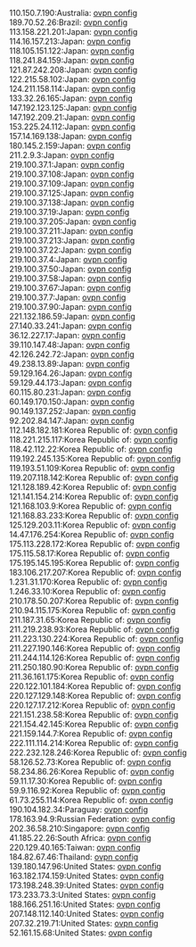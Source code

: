 110.150.7.190:Australia: [ovpn config](vpn/110_150_7_190.ovpn)  
189.70.52.26:Brazil: [ovpn config](vpn/189_70_52_26.ovpn)  
113.158.221.201:Japan: [ovpn config](vpn/113_158_221_201.ovpn)  
114.16.157.213:Japan: [ovpn config](vpn/114_16_157_213.ovpn)  
118.105.151.122:Japan: [ovpn config](vpn/118_105_151_122.ovpn)  
118.241.84.159:Japan: [ovpn config](vpn/118_241_84_159.ovpn)  
121.87.242.208:Japan: [ovpn config](vpn/121_87_242_208.ovpn)  
122.215.58.102:Japan: [ovpn config](vpn/122_215_58_102.ovpn)  
124.211.158.114:Japan: [ovpn config](vpn/124_211_158_114.ovpn)  
133.32.26.165:Japan: [ovpn config](vpn/133_32_26_165.ovpn)  
147.192.123.125:Japan: [ovpn config](vpn/147_192_123_125.ovpn)  
147.192.209.21:Japan: [ovpn config](vpn/147_192_209_21.ovpn)  
153.225.24.112:Japan: [ovpn config](vpn/153_225_24_112.ovpn)  
157.14.169.138:Japan: [ovpn config](vpn/157_14_169_138.ovpn)  
180.145.2.159:Japan: [ovpn config](vpn/180_145_2_159.ovpn)  
211.2.9.3:Japan: [ovpn config](vpn/211_2_9_3.ovpn)  
219.100.37.1:Japan: [ovpn config](vpn/219_100_37_1.ovpn)  
219.100.37.108:Japan: [ovpn config](vpn/219_100_37_108.ovpn)  
219.100.37.109:Japan: [ovpn config](vpn/219_100_37_109.ovpn)  
219.100.37.125:Japan: [ovpn config](vpn/219_100_37_125.ovpn)  
219.100.37.138:Japan: [ovpn config](vpn/219_100_37_138.ovpn)  
219.100.37.19:Japan: [ovpn config](vpn/219_100_37_19.ovpn)  
219.100.37.205:Japan: [ovpn config](vpn/219_100_37_205.ovpn)  
219.100.37.211:Japan: [ovpn config](vpn/219_100_37_211.ovpn)  
219.100.37.213:Japan: [ovpn config](vpn/219_100_37_213.ovpn)  
219.100.37.22:Japan: [ovpn config](vpn/219_100_37_22.ovpn)  
219.100.37.4:Japan: [ovpn config](vpn/219_100_37_4.ovpn)  
219.100.37.50:Japan: [ovpn config](vpn/219_100_37_50.ovpn)  
219.100.37.58:Japan: [ovpn config](vpn/219_100_37_58.ovpn)  
219.100.37.67:Japan: [ovpn config](vpn/219_100_37_67.ovpn)  
219.100.37.7:Japan: [ovpn config](vpn/219_100_37_7.ovpn)  
219.100.37.90:Japan: [ovpn config](vpn/219_100_37_90.ovpn)  
221.132.186.59:Japan: [ovpn config](vpn/221_132_186_59.ovpn)  
27.140.33.241:Japan: [ovpn config](vpn/27_140_33_241.ovpn)  
36.12.227.17:Japan: [ovpn config](vpn/36_12_227_17.ovpn)  
39.110.147.48:Japan: [ovpn config](vpn/39_110_147_48.ovpn)  
42.126.242.72:Japan: [ovpn config](vpn/42_126_242_72.ovpn)  
49.238.13.89:Japan: [ovpn config](vpn/49_238_13_89.ovpn)  
59.129.164.26:Japan: [ovpn config](vpn/59_129_164_26.ovpn)  
59.129.44.173:Japan: [ovpn config](vpn/59_129_44_173.ovpn)  
60.115.80.231:Japan: [ovpn config](vpn/60_115_80_231.ovpn)  
60.149.170.150:Japan: [ovpn config](vpn/60_149_170_150.ovpn)  
90.149.137.252:Japan: [ovpn config](vpn/90_149_137_252.ovpn)  
92.202.84.147:Japan: [ovpn config](vpn/92_202_84_147.ovpn)  
112.148.182.181:Korea Republic of: [ovpn config](vpn/112_148_182_181.ovpn)  
118.221.215.117:Korea Republic of: [ovpn config](vpn/118_221_215_117.ovpn)  
118.42.112.22:Korea Republic of: [ovpn config](vpn/118_42_112_22.ovpn)  
119.192.245.135:Korea Republic of: [ovpn config](vpn/119_192_245_135.ovpn)  
119.193.51.109:Korea Republic of: [ovpn config](vpn/119_193_51_109.ovpn)  
119.207.118.142:Korea Republic of: [ovpn config](vpn/119_207_118_142.ovpn)  
121.128.189.42:Korea Republic of: [ovpn config](vpn/121_128_189_42.ovpn)  
121.141.154.214:Korea Republic of: [ovpn config](vpn/121_141_154_214.ovpn)  
121.168.103.9:Korea Republic of: [ovpn config](vpn/121_168_103_9.ovpn)  
121.168.83.233:Korea Republic of: [ovpn config](vpn/121_168_83_233.ovpn)  
125.129.203.11:Korea Republic of: [ovpn config](vpn/125_129_203_11.ovpn)  
14.47.176.254:Korea Republic of: [ovpn config](vpn/14_47_176_254.ovpn)  
175.113.228.172:Korea Republic of: [ovpn config](vpn/175_113_228_172.ovpn)  
175.115.58.17:Korea Republic of: [ovpn config](vpn/175_115_58_17.ovpn)  
175.195.145.195:Korea Republic of: [ovpn config](vpn/175_195_145_195.ovpn)  
183.106.217.207:Korea Republic of: [ovpn config](vpn/183_106_217_207.ovpn)  
1.231.31.170:Korea Republic of: [ovpn config](vpn/1_231_31_170.ovpn)  
1.246.33.10:Korea Republic of: [ovpn config](vpn/1_246_33_10.ovpn)  
210.178.50.207:Korea Republic of: [ovpn config](vpn/210_178_50_207.ovpn)  
210.94.115.175:Korea Republic of: [ovpn config](vpn/210_94_115_175.ovpn)  
211.187.31.65:Korea Republic of: [ovpn config](vpn/211_187_31_65.ovpn)  
211.219.238.93:Korea Republic of: [ovpn config](vpn/211_219_238_93.ovpn)  
211.223.130.224:Korea Republic of: [ovpn config](vpn/211_223_130_224.ovpn)  
211.227.190.146:Korea Republic of: [ovpn config](vpn/211_227_190_146.ovpn)  
211.244.114.126:Korea Republic of: [ovpn config](vpn/211_244_114_126.ovpn)  
211.250.180.90:Korea Republic of: [ovpn config](vpn/211_250_180_90.ovpn)  
211.36.161.175:Korea Republic of: [ovpn config](vpn/211_36_161_175.ovpn)  
220.122.101.184:Korea Republic of: [ovpn config](vpn/220_122_101_184.ovpn)  
220.127.129.148:Korea Republic of: [ovpn config](vpn/220_127_129_148.ovpn)  
220.127.17.212:Korea Republic of: [ovpn config](vpn/220_127_17_212.ovpn)  
221.151.238.58:Korea Republic of: [ovpn config](vpn/221_151_238_58.ovpn)  
221.154.42.145:Korea Republic of: [ovpn config](vpn/221_154_42_145.ovpn)  
221.159.144.7:Korea Republic of: [ovpn config](vpn/221_159_144_7.ovpn)  
222.111.114.214:Korea Republic of: [ovpn config](vpn/222_111_114_214.ovpn)  
222.232.128.246:Korea Republic of: [ovpn config](vpn/222_232_128_246.ovpn)  
58.126.52.73:Korea Republic of: [ovpn config](vpn/58_126_52_73.ovpn)  
58.234.86.26:Korea Republic of: [ovpn config](vpn/58_234_86_26.ovpn)  
59.11.17.30:Korea Republic of: [ovpn config](vpn/59_11_17_30.ovpn)  
59.9.116.92:Korea Republic of: [ovpn config](vpn/59_9_116_92.ovpn)  
61.73.255.114:Korea Republic of: [ovpn config](vpn/61_73_255_114.ovpn)  
190.104.182.34:Paraguay: [ovpn config](vpn/190_104_182_34.ovpn)  
178.163.94.9:Russian Federation: [ovpn config](vpn/178_163_94_9.ovpn)  
202.36.58.210:Singapore: [ovpn config](vpn/202_36_58_210.ovpn)  
41.185.22.26:South Africa: [ovpn config](vpn/41_185_22_26.ovpn)  
220.129.40.165:Taiwan: [ovpn config](vpn/220_129_40_165.ovpn)  
184.82.67.46:Thailand: [ovpn config](vpn/184_82_67_46.ovpn)  
139.180.147.96:United States: [ovpn config](vpn/139_180_147_96.ovpn)  
163.182.174.159:United States: [ovpn config](vpn/163_182_174_159.ovpn)  
173.198.248.39:United States: [ovpn config](vpn/173_198_248_39.ovpn)  
173.233.73.3:United States: [ovpn config](vpn/173_233_73_3.ovpn)  
188.166.251.16:United States: [ovpn config](vpn/188_166_251_16.ovpn)  
207.148.112.140:United States: [ovpn config](vpn/207_148_112_140.ovpn)  
207.32.219.71:United States: [ovpn config](vpn/207_32_219_71.ovpn)  
52.161.15.68:United States: [ovpn config](vpn/52_161_15_68.ovpn)  

